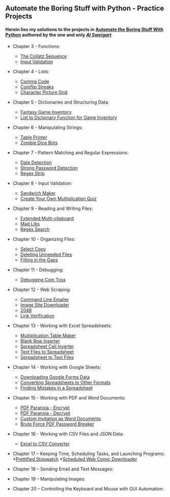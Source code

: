 ## Automate the Boring Stuff with Python - Practice Projects
#### Herein lies my solutions to the projects in [Automate the Boring Stuff With Python](https://automatetheboringstuff.com/) authored by the one and only [*Al Sweigart*](https://alsweigart.com/)

* Chapter 3 - Functions:
  * [The Collatz Sequence](https://github.com/Vasallius/Python-Journey/blob/master/Automate%20the%20Boring%20Stuff%20With%20Python/Ch3-Functions/collatz_sequence.py)
  * [Input Validation](https://github.com/Vasallius/Python-Journey/blob/master/Automate%20the%20Boring%20Stuff%20With%20Python/Ch3-Functions/input_validation.py)

* Chapter 4 - Lists:
  * [Comma Code](https://github.com/Vasallius/Python-Journey/blob/master/Automate%20the%20Boring%20Stuff%20With%20Python/Ch4-Lists/character_picture_grid.py)
  * [Coinflip Streaks](https://github.com/Vasallius/Python-Journey/blob/master/Automate%20the%20Boring%20Stuff%20With%20Python/Ch4-Lists/coin_flip_streaks.py)
  * [Character Picture Grid](https://github.com/Vasallius/Python-Journey/blob/master/Automate%20the%20Boring%20Stuff%20With%20Python/Ch4-Lists/comma_code.py) 

* Chapter 5 - Dictionaries and Structuring Data:
  * [Fantasy Game Inventory](https://github.com/Vasallius/Python-Journey/blob/master/Automate%20the%20Boring%20Stuff%20With%20Python/Ch5-Dictionaries%20and%20Structuring%20Data/fantasy_game_inventory.py)
  * [List to Dictionary Function for Game Inventory](https://github.com/Vasallius/Python-Journey/blob/master/Automate%20the%20Boring%20Stuff%20With%20Python/Ch5-Dictionaries%20and%20Structuring%20Data/list_to_dictionary_function.py)

* Chapter 6 - Manipulating Strings:
  * [Table Printer](https://github.com/Vasallius/Python-Journey/blob/master/Automate%20the%20Boring%20Stuff%20With%20Python/Ch6-Manipulating%20Strings/table_printer.py)
  * [Zombie Dice Bots](https://github.com/Vasallius/Python-Journey/blob/master/Automate%20the%20Boring%20Stuff%20With%20Python/Ch6-Manipulating%20Strings/zombiedice_bots.py)

* Chapter 7 - Pattern Matching and Regular Expressions:
  * [Date Detection](https://github.com/Vasallius/Python-Journey/blob/master/Automate%20the%20Boring%20Stuff%20With%20Python/Ch7-Pattern%20Matching%20and%20Regular%20Expressions/date_detection.py)
  * [Strong Password Detection](https://github.com/Vasallius/Python-Journey/blob/master/Automate%20the%20Boring%20Stuff%20With%20Python/Ch7-Pattern%20Matching%20and%20Regular%20Expressions/strong_password_detection.py)
  * [Regex Strip](https://github.com/Vasallius/Python-Journey/blob/master/Automate%20the%20Boring%20Stuff%20With%20Python/Ch7-Pattern%20Matching%20and%20Regular%20Expressions/regex_strip.py)

* Chapter 8 - Input Validation:
  * [Sandwich Maker](https://github.com/Vasallius/Python-Journey/blob/master/Automate%20the%20Boring%20Stuff%20With%20Python/Ch8-Input%20Validation/sandwich_maker.py)
  * [Create Your Own Multiplication Quiz](https://github.com/Vasallius/Python-Journey/blob/master/Automate%20the%20Boring%20Stuff%20With%20Python/Ch8-Input%20Validation/multiplication_quiz.py)

* Chapter 9 - Reading and Writing Files:
  * [Extended Multi-clipboard](https://github.com/Vasallius/Python-Journey/blob/master/Automate%20the%20Boring%20Stuff%20With%20Python/Ch9-Reading%20and%20Writing%20Files/multi_clipboard.py)
  * [Mad Libs](https://github.com/Vasallius/Python-Journey/blob/master/Automate%20the%20Boring%20Stuff%20With%20Python/Ch9-Reading%20and%20Writing%20Files/mad_libs.py)
  * [Regex Search](https://github.com/Vasallius/Python-Journey/blob/master/Automate%20the%20Boring%20Stuff%20With%20Python/Ch9-Reading%20and%20Writing%20Files/regex_search.py)

* Chapter 10 - Organizing Files:
  * [Select Copy](https://github.com/Vasallius/Python-Journey/blob/master/Automate%20the%20Boring%20Stuff%20With%20Python/Ch10-Organizing%20Files/select_copy.py)
  * [Deleting Unneeded Files](https://github.com/Vasallius/Python-Journey/blob/master/Automate%20the%20Boring%20Stuff%20With%20Python/Ch10-Organizing%20Files/deleting_unneeded_files.py)
  * [Filling in the Gaps](https://github.com/Vasallius/Python-Journey/blob/master/Automate%20the%20Boring%20Stuff%20With%20Python/Ch10-Organizing%20Files/filling_in_the_gaps.py)

* Chapter 11 - Debugging:
  * [Debugging Coin Toss](https://github.com/Vasallius/Python-Journey/blob/master/Automate%20the%20Boring%20Stuff%20With%20Python/Ch11-Debugging/debugging_coin_toss.py)

* Chapter 12 - Web Scraping:
  * [Command Line Emailer](https://github.com/Vasallius/Python-Journey/blob/master/Automate%20the%20Boring%20Stuff%20With%20Python/Ch12-Web%20Scraping/command_line_emailer.py)
  * [Image Site Downloader](https://github.com/Vasallius/Python-Journey/blob/master/Automate%20the%20Boring%20Stuff%20With%20Python/Ch12-Web%20Scraping/image_site_downloader.py)
  * [2048](https://github.com/Vasallius/Python-Journey/blob/master/Automate%20the%20Boring%20Stuff%20With%20Python/Ch12-Web%20Scraping/2048.py)
  * [Link Verification](https://github.com/Vasallius/Python-Journey/blob/master/Automate%20the%20Boring%20Stuff%20With%20Python/Ch12-Web%20Scraping/link_verification.py)
  
 * Chapter 13 - Working with Excel Spreadsheets:
   * [Multiplication Table Maker](https://github.com/Vasallius/Python-Journey/blob/master/Automate%20the%20Boring%20Stuff%20With%20Python/Ch13-Working%20With%20Excel%20Spreadsheets/multiplication_table_maker.py)
   * [Blank Row Inserter](https://github.com/Vasallius/Python-Journey/blob/master/Automate%20the%20Boring%20Stuff%20With%20Python/Ch13-Working%20With%20Excel%20Spreadsheets/blank_row_inserter.py)
   * [Spreadsheet Cell Inverter](https://github.com/Vasallius/Python-Journey/blob/master/Automate%20the%20Boring%20Stuff%20With%20Python/Ch13-Working%20With%20Excel%20Spreadsheets/spreadsheet_cell_inverter.py)
   * [Text Files to Spreadsheet](https://github.com/Vasallius/Python-Journey/blob/master/Automate%20the%20Boring%20Stuff%20With%20Python/Ch13-Working%20With%20Excel%20Spreadsheets/textfiles_to_spreadsheet.py)
   * [Spreadsheet to Text Files](https://github.com/Vasallius/Python-Journey/blob/master/Automate%20the%20Boring%20Stuff%20With%20Python/Ch13-Working%20With%20Excel%20Spreadsheets/spreedsheet_to_textfiles.py)
   
 * Chapter 14 - Working with Google Sheets:
   * [Downloading Google Forms Data](https://github.com/Vasallius/Python-Journey/blob/master/Automate%20the%20Boring%20Stuff%20With%20Python/Ch14-Working%20with%20Google%20Sheets/downloading_google_forms_data.py)
   * [Converting Spreadsheets to Other Formats](https://github.com/Vasallius/Python-Journey/blob/master/Automate%20the%20Boring%20Stuff%20With%20Python/Ch14-Working%20with%20Google%20Sheets/converting_spreadsheets_to_other_formats.py)
   * [Finding Mistakes in a Spreadsheet](https://github.com/Vasallius/Python-Journey/blob/master/Automate%20the%20Boring%20Stuff%20With%20Python/Ch14-Working%20with%20Google%20Sheets/finding_mistakes_in_a_spreadsheet.py)

 * Chapter 15 - Working with PDF and Word Documents:
   * [PDF Paranoia - Encrypt](https://github.com/Vasallius/Python-Journey/blob/master/Automate%20the%20Boring%20Stuff%20With%20Python/Ch15-Working%20with%20PDF%20and%20Word%20Documents/pdf_paranoia_encrypt.py)
   * [PDF Paranoia - Decrypt](https://github.com/Vasallius/Python-Journey/blob/master/Automate%20the%20Boring%20Stuff%20With%20Python/Ch15-Working%20with%20PDF%20and%20Word%20Documents/pdf_paranoia_decrypt.py)
   * [Custom Invitation as Word Documents](https://github.com/Vasallius/Python-Journey/blob/master/Automate%20the%20Boring%20Stuff%20With%20Python/Ch15-Working%20with%20PDF%20and%20Word%20Documents/custom_invitation_as_word_documents.py)
   * [Brute Force PDF Password Breaker](https://github.com/Vasallius/Python-Journey/blob/master/Automate%20the%20Boring%20Stuff%20With%20Python/Ch15-Working%20with%20PDF%20and%20Word%20Documents/brute_force_pdf_password_breaker.py)
   
 * Chapter 16 - Working with CSV Files and JSON Data:
   * [Excel to CSV Converter](https://github.com/Vasallius/Python-Journey/blob/master/Automate%20the%20Boring%20Stuff%20With%20Python/Ch16-Working%20with%20CSV%20Files%20and%20JSON%20Data/excel_to_csv_converter.py)
 
 * Chapter 17 – Keeping Time, Scheduling Tasks, and Launching Programs:
   *[Prettified Stopwatch](https://github.com/Vasallius/Python-Journey/blob/master/Automate%20the%20Boring%20Stuff%20With%20Python/Ch17-Keeping%20Time%2C%20Shcheduling%20Tasks%2C%20and%20Launching%20Programs/prettified_stopwatch.py)
   *[Scheduled Web Comic Downloader](https://github.com/Vasallius/Python-Journey/blob/master/Automate%20the%20Boring%20Stuff%20With%20Python/Ch17-Keeping%20Time%2C%20Shcheduling%20Tasks%2C%20and%20Launching%20Programs/scheduled_web_comic_downloader.py)

 * Chapter 18 – Sending Email and Text Messages:
 
 * Chapter 19 – Manipulating Images:
 
 * Chapter 20 – Controlling the Keyboard and Mouse with GUI Automation:
